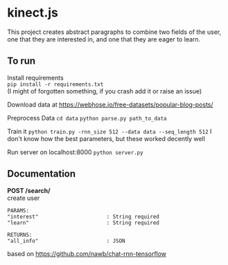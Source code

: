 # kinect.js
This project creates abstract paragraphs to combine two fields of the user, one that they are interested in,
and one that they are eager to learn.

## To run  
Install requirements  
`pip install -r requirements.txt `  
(I might of forgotten something, if you crash add it or raise an issue)

Download data at https://webhose.io/free-datasets/popular-blog-posts/

Preprocess Data
`cd data`
`python parse.py path_to_data`

Train it
`python train.py -rnn_size 512 --data data --seq_length 512`
I don't know how the best parameters, but these worked decently well

Run server on localhost:8000
`python server.py`

## Documentation
**POST /search/**  
create user
```
PARAMS:
"interest"                      : String required
"learn"                         : String required

RETURNS:
"all_info"                      : JSON
```

based on https://github.com/nawb/chat-rnn-tensorflow
